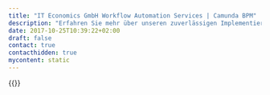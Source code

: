 ```yaml
---
title: "IT Economics GmbH Workflow Automation Services | Camunda BPM"
description: "Erfahren Sie mehr über unseren zuverlässigen Implementierungspartner IT Economics GmbH. Camunda ist der Marktführer für Workflow-Automatisierung und Geschäftsprozessmanagement. Holen Sie sich heute Ihre 30-Tage-Testversion."
date: 2017-10-25T10:39:22+02:00
draft: false
contact: true
contacthidden: true
mycontent: static
---
```

{{<partner-single
company="it-economics GmbH"
type="si"
website="http://www.it-economics.de/"
countrycode="DE"
city="München"
description="<p>Unser IT-Beratungshaus konzipiert und implementiert ma&szlig;geschneiderte Software f&uuml;r die Finanzdienstleistungsbranche, Versicherungen, Energie und Medien und betreut komplexe Projekte vom Start bis zum Rollout und dar&uuml;ber hinaus. Im Mittelpunkt steht das IT&sup3;-Konzept, welches Management-, Technologie- und Fachkompetenz vereint. Dieser ganzheitliche Ansatz schafft die Verbindung von innovativer Technologie mit den fachlichen Anforderungen der Kunden und einem konsequenten Management.&nbsp;<br />Die it-economics GmbH f&uuml;hrt seit Jahren schon erfolgreich BPM-Projekte vor allem im Finanzwesen durch und ist mit der n&ouml;tigen Expertise ihr fachbezogener Berater f&uuml;r BPM. Eine gemeinsame Begleitung von BPM-Projekten durch den kompletten BPM-Life Cycle (sowohl im Bereich agiler als auch klassischer Projektumfelder) wird zu jedem Zeitpunkt sichergestellt.<br />Das 2003 gegr&uuml;ndete IT-Beratungshaus besch&auml;ftigt derzeit rund 140 Mitarbeiter in M&uuml;nchen, Frankfurt, D&uuml;sseldorf und Karlsruhe und in der Niederlassung Sofia, Bulgarien.</p>"
siregion="dach"
level="certified"
logo="//images.ctfassets.net/vpidbgnakfvf/2d50c4GfyEwmoiqAEiW8IS/86dcdc47728ebfa957bdd50d30209785/it-economicsGmbH.png">}}